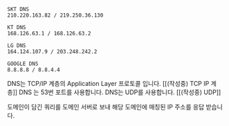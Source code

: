 
```
SKT DNS
210.220.163.82 / 219.250.36.130

KT DNS
168.126.63.1 / 168.126.63.2

LG DNS
164.124.107.9 / 203.248.242.2

GOOGLE DNS
8.8.8.8 / 8.8.4.4
```


DNS는 TCP/IP 계층의 Application Layer 프로토콜 입니다.  [[(작성중) TCP IP 계층]]
DNS 는 53번 포트를 사용합니다.
DNS는 UDP를 사용합니다.      [[(작성중) UDP]]

도메인이 담긴 쿼리를 도메인 서버로 보내 해당 도메인에 매칭된 IP 주소를 응답 받습니다.